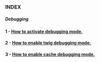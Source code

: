 ### INDEX 



##### Debugging



#### 1 -  [How to activate debugging mode.](https://github.com/ovanesb/drupal/blob/master/Drupal8/Debugging/How_to_activate_debugging_mode.md)

#### 2 - [How to enable twig debugging mode.](https://github.com/ovanesb/drupal/blob/master/Drupal8/Debugging/How_to_activate_twig_debugging.md)

#### 3 - [How to enable cache debugging mode.](https://github.com/ovanesb/drupal/blob/master/Drupal8/Debugging/How_to_enable_cache_debugging_mode.md)
 
